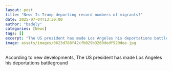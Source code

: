 ```yaml
---
layout: post
title: "New: Is Trump deporting record numbers of migrants?"
date: 2025-07-04T13:30:00
author: "badely"
categories: [News]
tags: []
excerpt: "The US president has made Los Angeles his deportations battleground"
image: assets/images/0623d788f42cfb029b3260dedf920dee.jpg
---
```


According to new developments, The US president has made Los Angeles his deportations battleground

